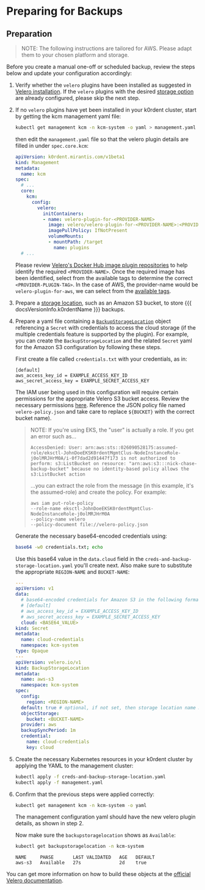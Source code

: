 # Preparing for Backups

## Preparation

> NOTE: 
> The following instructions are tailored for AWS. Please adapt them to your chosen platform and storage.

Before you create a manual one-off or scheduled backup, review the steps below and update your configuration accordingly:

1. Verify whether the `velero` plugins have been installed as suggested in [Velero installation](customization.md#velero-installation). If the `velero` plugins with the desired [storage option](https://velero.io/docs/v1.15/supported-providers/) are already configured, please skip the next step.

1. If no `velero` plugins have yet been installed in your k0rdent cluster, start by getting the kcm management yaml file:

    ```sh
    kubectl get management kcm -n kcm-system -o yaml > management.yaml
    ```
    then edit the `management.yaml` file so that the velero plugin details are filled in under `spec.core.kcm`:

    ```yaml
    apiVersion: k0rdent.mirantis.com/v1beta1
    kind: Management
    metadata:
      name: kcm
    spec:
      # ... 
      core:
        kcm:
          config:
            velero:
              initContainers:
              - name: velero-plugin-for-<PROVIDER-NAME>
                image: velero/velero-plugin-for-<PROVIDER-NAME>:<PROVIDER-PLUGIN-TAG>
                imagePullPolicy: IfNotPresent
                volumeMounts:
                - mountPath: /target
                  name: plugins
      # ...
    ```

    Please review [Velero's Docker Hub image plugin repositories](https://hub.docker.com/u/velero?page=1&search=velero-plugin)
    to help identify the required `<PROVIDER-NAME>`.
    Once the required image has been identified, select from the available tags to determine the correct
    `<PROVIDER-PLUGIN-TAG>`. In the case of AWS, the provider-name would be `velero-plugin-for-aws`, we can
    select from the [available tags](https://hub.docker.com/r/velero/velero-plugin-for-aws/tags).

1. Prepare a [storage location](https://velero.io/docs/v1.15/supported-providers/), such as an Amazon S3 bucket, to store {{{ docsVersionInfo.k0rdentName }}} backups.

1. Prepare a yaml file containing a [`BackupStorageLocation`](https://velero.io/docs/v1.15/api-types/backupstoragelocation/)
   object referencing a `Secret` with credentials to access the cloud storage
   (if the multiple credentials feature is supported by the plugin). For example, you can create the `BackupStorageLocation` and the related `Secret` yaml for the Amazon S3 configuration by following these steps.

      First create a file called `credentials.txt` with your credentials, as in:

      ```console
      [default]
      aws_access_key_id = EXAMPLE_ACCESS_KEY_ID
      aws_secret_access_key = EXAMPLE_SECRET_ACCESS_KEY
      ```

      The IAM user being used in this configuration will require certain permissions for the
      appropriate Velero S3 bucket access. Review the necessary permissions [here](https://github.com/vmware-tanzu/velero-plugin-for-aws?tab=readme-ov-file#option-1-set-permissions-with-an-iam-user). Reference the JSON policy file named `velero-policy.json` and take care to replace `${BUCKET}` with the correct bucket name).

      > NOTE:
      > If you're using EKS, the "user" is actually a role. If you get an error such as...
      > 
      > ```
      > AccessDenied: User: arn:aws:sts::026090528175:assumed-role/eksctl-JohnDoeEKSK0rdentMgmtClus-NodeInstanceRole-j0olMRJHrM0A/i-0f7dad2d91447f173 is not authorized to perform: s3:ListBucket on resource: "arn:aws:s3:::nick-chase-backup-bucket" because no identity-based policy allows the s3:ListBucket action
      > ```
      > 
      > ...you can extract the role from the message (in this example, it's the assumed-role) and create the policy. For example:
      > ```
      > aws iam put-role-policy
      > --role-name eksctl-JohnDoeEKSK0rdentMgmtClus-NodeInstanceRole-j0olMRJHrM0A
      > --policy-name velero
      > --policy-document file://velero-policy.json
      > ```

      Generate the necessary base64-encoded credentials using:
      ```sh
      base64 -w0 credentials.txt; echo
      ```

      Use this base64 value in the `data.cloud` field in the `creds-and-backup-storage-location.yaml` you'll create next. Also make sure to substitute the appropriate `REGION-NAME` and `BUCKET-NAME`:
      ```yaml
      ---
      apiVersion: v1
      data:
        # base64-encoded credentials for Amazon S3 in the following format:
        # [default]
        # aws_access_key_id = EXAMPLE_ACCESS_KEY_ID
        # aws_secret_access_key = EXAMPLE_SECRET_ACCESS_KEY
        cloud: <BASE64_VALUE>
      kind: Secret
      metadata:
        name: cloud-credentials
        namespace: kcm-system
      type: Opaque
      ---
      apiVersion: velero.io/v1
      kind: BackupStorageLocation
      metadata:
        name: aws-s3
        namespace: kcm-system
      spec:
        config:
          region: <REGION-NAME>
        default: true # optional, if not set, then storage location name must always be set in ManagementBackup
        objectStorage:
          bucket: <BUCKET-NAME>
        provider: aws
        backupSyncPeriod: 1m
        credential:
          name: cloud-credentials
          key: cloud
      ```

1. Create the necessary Kubernetes resources in your k0rdent cluster by applying the YAML to the management cluster:
    ```sh
    kubectl apply -f creds-and-backup-storage-location.yaml
    kubectl apply -f management.yaml
    ```
1. Confirm that the previous steps were applied correctly:
    ```sh
    kubectl get management kcm -n kcm-system -o yaml
    ```
    The management configuration yaml should have the new velero plugin details, as shown in step 2. 

    Now make sure the `backupstoragelocation` shows as `Available`:
    ```sh
    kubectl get backupstoragelocation -n kcm-system
    ```
    ```console
    NAME     PHASE       LAST VALIDATED   AGE   DEFAULT
    aws-s3   Available   27s              2d    true
    ```
You can get more information on how to build these objects at the [official Velero documentation](https://velero.io/docs/v1.15/locations).
